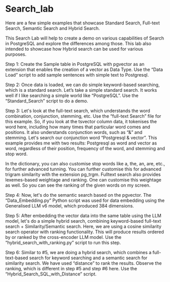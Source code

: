 # Search_lab

Here are a few simple examples that showcase Standard Search, Full-text Search, Semantic Search and Hybrid Search.


This Search Lab will help to create a demo on various capabilities of Search in PostgreSQL and explore the differences among those. This lab also intended to showcase how Hybrid search can be used for various purposes.

Step 1: Create the Sample table in PostgreSQL with pgvector as an extension that enables the creation of a vector as Data Type. Use the “Data Load” script to add sample sentences with simple text to Postgresql.

Step 2:  Once data is loaded, we can do simple keyword-based searching, which is a standard search. Let’s take a simple standard search. It works well if I like searching a simple world like “PostgreSQL”. Use the “Standard_Search” script to do a demo.

Step 3: Let's look at the full-text search, which understands the word combination, conjunction, stemming, etc.  Use the “full-text Search” file for this example. So, if you look at the tsvector column data, it tokenises the word here, including how many times that particular word comes and positions. It also understands conjunction words, such as “&” and stemming. Let's search our conjunction word “Postgresql & vector”. This example provides me with two results: Postgresql as word and vector as word, regardless of their position, frequency of the word, and stemming and stop word.

In the dictionary, you can also customise stop words like a, the, an, are, etc., for further advanced tunning. You can further customise this for advanced trigram similarity with the extension pg_trgm.
Fulltext search also provides lexemes-based weightage and ranking. One can customise this weightage as well. So you can see the ranking of the given words on my screen.

Step 4: Now, let's do the semantic search based on the pgvector. The “Data_Embedding.py” Python script was used for data embedding using the Generalised LLM v6 model, which produced 384 dimensions. 

Step 5: After embedding the vector data into the same table using the LLM model, let's do a simple hybrid search, combining keyword-based full-text search + Similarity/Semantic search. Here, we are using a cosine similarity search operator with ranking functionality. This will produce results ordered by or ranked by the cross-encoder LLM model. Use the “hybrid_search_with_ranking.py” script to run this step.

Step 6: Similar to #5, we are doing a hybrid search, which combines a full-text-based search for keyword searching and a semantic search for similarity search. We have used “distance” to rank the results. Observe the ranking, which is different in step #5 and step #6 here.  Use the “Hybrid_Search_SQL_with_Distance” script.

